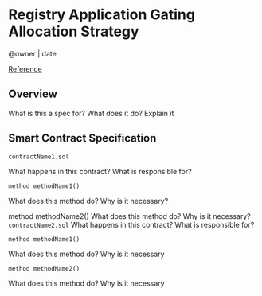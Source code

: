 # Registry Application Gating Allocation Strategy


@owner | date

[Reference]()

## Overview
What is this a spec for? What does it do? Explain it

## Smart Contract Specification
`contractName1.sol`

What happens in this contract? What is responsible for?

```solidity
method methodName1()
```
What does this method do? Why is it necessary?

method methodName2()
What does this method do? Why is it necessary?
`contractName2.sol`
What happens in this contract? What is responsible for?


```solidity
method methodName1()
```
What does this method do? Why is it necessary


```solidity
method methodName2()
```
What does this method do? Why is it necessary

